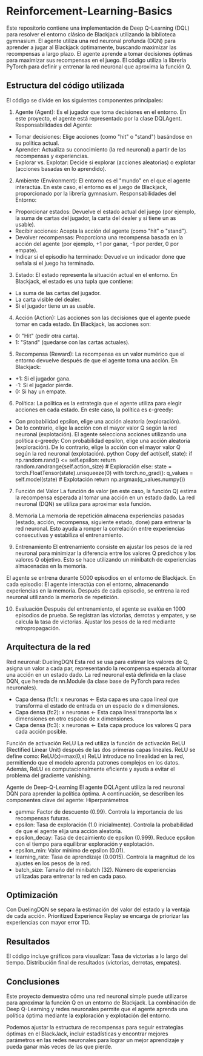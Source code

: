 # Reinforcement-Learning-Basics
Este repositorio contiene una implementación de Deep Q-Learning (DQL) para resolver el entorno clásico de Blackjack utilizando la biblioteca gymnasium. El agente utiliza una red neuronal profunda (DQN) para aprender a jugar al Blackjack óptimamente, buscando maximizar las recompensas a largo plazo.
El agente aprende a tomar decisiones óptimas para maximizar sus recompensas en el juego. 
El código utiliza la librería PyTorch para definir y entrenar la red neuronal que aproxima la función Q.

## Estructura del código utilizada
El código se divide en los siguientes componentes principales:

1. Agente (Agent):
Es el jugador que toma decisiones en el entorno. En este proyecto, el agente está representado por la clase DQLAgent.
Responsabilidades del Agente:
 * Tomar decisiones: Elige acciones (como "hit" o "stand") basándose en su política actual.
 * Aprender: Actualiza su conocimiento (la red neuronal) a partir de las recompensas y experiencias.
 * Explorar vs. Explotar: Decide si explorar (acciones aleatorias) o explotar (acciones basadas en lo aprendido).

2. Ambiente (Environment):
El entorno es el "mundo" en el que el agente interactúa.
En este caso, el entorno es el juego de Blackjack, proporcionado por la librería gymnasium.
Responsabilidades del Entorno:
 * Proporcionar estados: Devuelve el estado actual del juego (por ejemplo, la suma de cartas del jugador, la carta del dealer y si tiene un as usable).
 * Recibir acciones: Acepta la acción del agente (como "hit" o "stand").
 * Devolver recompensas: Proporciona una recompensa basada en la acción del agente (por ejemplo, +1 por ganar, -1 por perder, 0 por empate).
 * Indicar si el episodio ha terminado: Devuelve un indicador done que señala si el juego ha terminado.

3. Estado:
El estado representa la situación actual en el entorno.
En Blackjack, el estado es una tupla que contiene:
 * La suma de las cartas del jugador.
 * La carta visible del dealer.
 * Si el jugador tiene un as usable.

4. Acción (Action):
Las acciones son las decisiones que el agente puede tomar en cada estado. En Blackjack, las acciones son:
 * 0: "Hit" (pedir otra carta).
 * 1: "Stand" (quedarse con las cartas actuales).

5. Recompensa (Reward):
La recompensa es un valor numérico que el entorno devuelve después de que el agente toma una acción.
En Blackjack:
 * +1: Si el jugador gana.
 * -1: Si el jugador pierde.
 * 0: Si hay un empate.

6. Política:
La política es la estrategia que el agente utiliza para elegir acciones en cada estado.
En este caso, la política es ε-greedy:
 * Con probabilidad epsilon, elige una acción aleatoria (exploración).
 * De lo contrario, elige la acción con el mayor valor Q según la red neuronal (explotación).
El agente selecciona acciones utilizando una política ε-greedy:
Con probabilidad epsilon, elige una acción aleatoria (exploración).
De lo contrario, elige la acción con el mayor valor Q según la red neuronal (explotación).
python
Copy
def act(self, state):
    if np.random.rand() <= self.epsilon:
        return random.randrange(self.action_size)  # Exploración
    else:
        state = torch.FloatTensor(state).unsqueeze(0)
        with torch.no_grad():
            q_values = self.model(state)  # Explotación
        return np.argmax(q_values.numpy())

7. Función del Valor
La función de valor (en este caso, la función Q) estima la recompensa esperada al tomar una acción en un estado dado. La red neuronal (DQN) se utiliza para aproximar esta función.

8. Memoria
La memoria de repetición almacena experiencias pasadas (estado, acción, recompensa, siguiente estado, done) para entrenar la red neuronal. Esto ayuda a romper la correlación entre experiencias consecutivas y estabiliza el entrenamiento.

9. Entrenamiento
El entrenamiento consiste en ajustar los pesos de la red neuronal para minimizar la diferencia entre los valores Q predichos y los valores Q objetivo. Esto se hace utilizando un minibatch de experiencias almacenadas en la memoria.

El agente se entrena durante 5000 episodios en el entorno de Blackjack.
En cada episodio:
  El agente interactúa con el entorno, almacenando experiencias en la memoria.
  Después de cada episodio, se entrena la red neuronal utilizando la memoria de repetición.

10. Evaluación
Después del entrenamiento, el agente se evalúa en 1000 episodios de prueba. Se registran las victorias, derrotas y empates, y se calcula la  tasa de victorias.
Ajustar los pesos de la red mediante retropropagación.

## Arquitectura de la red
Red neuronal: DuelingDQN
Esta red se usa para estimar los valores de Q, asigna un valor a cada par, representando la recompensa esperada al tomar una acción en un estado dado.
La red neuronal está definida en la clase DQN, que hereda de nn.Module (la clase base de PyTorch para redes neuronales).

  * Capa densa (fc1): x neuronas <- Esta capa es una capa lineal que transforma el estado de entrada en un espacio de x dimensiones.
  * Capa densa (fc2): x neuronas <- Esta capa lineal transporta las x dimensiones en otro espacio de x dimensiones.
  * Capa densa (fc3): x neuronas <- Esta capa produce los valores Q para cada acción posible.

Función de activación ReLU
La red utiliza la función de activación ReLU (Rectified Linear Unit) después de las dos primeras capas lineales. ReLU se define como:
ReLU(x)=max(0,x)
ReLU introduce no linealidad en la red, permitiendo que el modelo aprenda patrones complejos en los datos.
Además, ReLU es computacionalmente eficiente y ayuda a evitar el problema del gradiente vanishing.

Agente de Deep-Q-Learning
El agente DQLAgent utiliza la red neuronal DQN para aprender la política óptima. A continuación, se describen los componentes clave del agente:
Hiperparámetros
* gamma: Factor de descuento (0.99). Controla la importancia de las recompensas futuras.
* epsilon: Tasa de exploración (1.0 inicialmente). Controla la probabilidad de que el agente elija una acción aleatoria.
* epsilon_decay: Tasa de decaimiento de epsilon (0.999). Reduce epsilon con el tiempo para equilibrar exploración y explotación.
* epsilon_min: Valor mínimo de epsilon (0.01).
* learning_rate: Tasa de aprendizaje (0.0015). Controla la magnitud de los ajustes en los pesos de la red.
* batch_size: Tamaño del minibatch (32). Número de experiencias utilizadas para entrenar la red en cada paso.



## Optimización
Con DuelingDQN se separa la estimación del valor del estado  y la ventaja de cada acción. 
Prioritized Experience Replay se encarga de priorizar las experiencias con mayor error TD.

## Resultados
El código incluye gráficos para visualizar:
Tasa de victorias a lo largo del tiempo.
Distribución final de resultados (victorias, derrotas, empates).

## Conclusiones
Este proyecto demuestra cómo una red neuronal simple puede utilizarse para aproximar la función Q en un entorno de Blackjack. La combinación de Deep Q-Learning y redes neuronales permite que el agente aprenda una política óptima mediante la exploración y explotación del entorno.

Podemos ajustar la estructura de recompensas para seguir estrategias óptimas en el BlackJack, incluir estadísticas y encontrar mejores parámetros en las redes neuronales para lograr un mejor aprendizaje y pueda ganar más veces de las que pierde.


